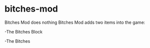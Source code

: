 # bitches-mod
Bitches Mod does nothing
Bitches Mod adds two items into the game:

-The Bitches Block


-The Bitches
